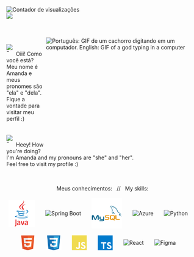 <div display="flex" flex-direction="row">
<img alt="Contador de visualizações" src="https://komarev.com/ghpvc/?username=ManGiaco&label=Profile%20views&color=f00000&style=flat" />
</div>    
<a href="https://git.io/typing-svg"> 
<img "Português: Letreiro animado onde dou boas vindas ao meu Github. Está escrito: Eai como vai? Seja bem vindo! English: Animated sign where I welcome you to my Github. It says: Hey, how you're doing? You're so welcome!" src="https://readme-typing-svg.herokuapp.com?font=Rampart+One&size=35&duration=3000&pause=600&color=ffffff&background=none&center=true&vCenter=true&width=1000&lines=Seja+bem+vindo+(a)+(e)+!+!+!;You're+so+welcome+!+!+!" />
</a>        
        
## 

<br> 
<div>
<img align="right" width="400" height="300" alt="Português: GIF de um cachorro digitando em um computador. English: GIF of a god typing in a computer" src="https://i.imgur.com/1GfCQq9.gif">
<br>  
<div align="left">
<img align="left" width="25" height="20" alt="Bandeira do Brasil. Brazilian flag." src="https://cdn-icons-png.flaticon.com/512/3022/3022546.png"> <br>
Oiii! Como você está? <br>
Meu nome é Amanda e meus pronomes são "ela" e "dela". <br>
Fique a vontade para visitar meu perfil :)
<br>
<br>  
<br>  
<img align="left" width="25" height="20" alt="Bandeira do Reino Unido. United kingdom flag" src="https://cdn-icons-png.flaticon.com/512/555/555417.png"> <br>
Heey! How you're doing? <br>
I'm Amanda and my pronouns are "she" and "her". <br>
Feel free to visit my profile :)  
<br>  
<br>  
</div>
  
##

<div display="flex" flex-direction="row" align="center">  
  Meus conhecimentos: &nbsp; // &nbsp; My skills:  
</div>
<br>
<div display="flex" flex-direction="row" align="center">
    <img align="center" alt="Java" height="70" width="70" src="https://raw.githubusercontent.com/devicons/devicon/master/icons/java/java-original-wordmark.svg" /> &nbsp; &nbsp; &nbsp;
    <img align="center" alt="Spring Boot" height="70" width="60" src="https://cdn.jsdelivr.net/gh/devicons/devicon/icons/spring/spring-original-wordmark.svg" /> &nbsp; &nbsp; &nbsp;
    <img align="center" alt="MySQL" height="80" width="80" src="https://raw.githubusercontent.com/devicons/devicon/master/icons/mysql/mysql-original-wordmark.svg" /> &nbsp; &nbsp; &nbsp;
    <img align="center" alt="Azure" height="45" width="40" src="https://i.imgur.com/vr5vSj7.png" /> &nbsp; &nbsp; &nbsp;  
    <img align="center" alt="Python" height="50" width="45" src="https://upload.wikimedia.org/wikipedia/commons/thumb/0/0a/Python.svg/1200px-Python.svg.png" /> &nbsp; &nbsp; &nbsp;
     
    
</div>    
<br>    
<div display="flex" flex-direction="row" align="center">    
    <img align="center" alt="HTML" height="40" width="40" src="https://raw.githubusercontent.com/devicons/devicon/master/icons/html5/html5-original.svg" /> &nbsp; &nbsp; &nbsp;
    <img align="center" alt="CSS" height="40" width="40" src="https://raw.githubusercontent.com/devicons/devicon/master/icons/css3/css3-original.svg" /> &nbsp; &nbsp; &nbsp;
    <img align="center" alt="Javascript" height="40" width="40" src="https://raw.githubusercontent.com/devicons/devicon/master/icons/javascript/javascript-plain.svg" /> &nbsp; &nbsp; &nbsp;
    <img align="center" alt="Typescript" height="40" width="40" src="https://raw.githubusercontent.com/devicons/devicon/master/icons/typescript/typescript-plain.svg" /> &nbsp; &nbsp; &nbsp;
    <img align="center" alt="React" height="50" width="50" src="https://cdn.jsdelivr.net/gh/devicons/devicon/icons/react/react-original-wordmark.svg" /> &nbsp; &nbsp; &nbsp;
    <img align="center" alt="Figma" height="40" width="40" src="https://cdn.jsdelivr.net/gh/devicons/devicon/icons/figma/figma-original.svg" /> &nbsp; &nbsp; &nbsp;
</div>    
<br>    
